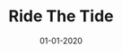 ---
draft: true
title: "Ride The Tide"
date: 01-01-2020
type: main
categories: ["Game", "VR"]
roles: ["Technical Director", "Developer", "Game Designer"]
external_url: ""
image: assets/credits/...
---